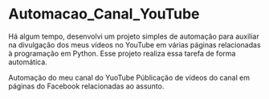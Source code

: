 # Automacao_Canal_YouTube


Há algum tempo, desenvolvi um projeto simples de automação para auxiliar na divulgação dos meus vídeos no YouTube em várias páginas relacionadas à programação em Python. Esse projeto realiza essa tarefa de forma automática.

Automação do meu canal do YuoTube Públicação de vídeos do canal em páginas do Facebook relacionadas ao assunto.
